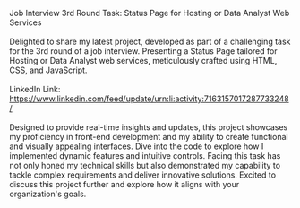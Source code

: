 Job Interview 3rd Round Task: Status Page for Hosting or Data Analyst Web Services
<br><br>
Delighted to share my latest project, developed as part of a challenging task for the 3rd round of a job interview. Presenting a Status Page tailored for Hosting or Data Analyst web services, meticulously crafted using HTML, CSS, and JavaScript.
<br><br>
LinkedIn Link: https://www.linkedin.com/feed/update/urn:li:activity:7163157017287733248/
<br><br>
Designed to provide real-time insights and updates, this project showcases my proficiency in front-end development and my ability to create functional and visually appealing interfaces. Dive into the code to explore how I implemented dynamic features and intuitive controls.
Facing this task has not only honed my technical skills but also demonstrated my capability to tackle complex requirements and deliver innovative solutions. Excited to discuss this project further and explore how it aligns with your organization's goals.
